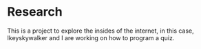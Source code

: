 # Research

This is a project to explore the insides of the internet, in this case, Ikeyskywalker and I are working on how to program a quiz. 
